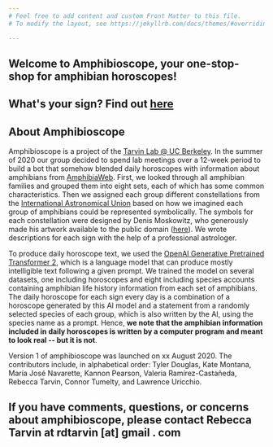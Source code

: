 ```yaml
---
# Feel free to add content and custom Front Matter to this file.
# To modify the layout, see https://jekyllrb.com/docs/themes/#overriding-theme-defaults

---
```



## Welcome to Amphibioscope, your one-stop-shop for amphibian horoscopes!

## What's your sign? Find out [here](https://tarvinlab.github.io/amphibioscope/find-your-sign) 


## About Amphibioscope  

Amphibioscope is a project of the [Tarvin Lab @ UC Berkeley](www.tarvinlab.org). In the summer of 2020 our group decided to spend lab meetings over a 12-week period to build a bot that somehow blended daily horoscopes with information about amphibians from [AmphibiaWeb](www.amphibiaweb.org). First, we looked through all amphibian families and grouped them into eight sets, each of which has some common characteristics. Then we assigned each group different constellations from the [International Astronomical Union](https://www.iau.org/public/themes/constellations/) based on how we imagined each group of amphibians could be represented symbolically. The symbols for each constellation were designed by Denis Moskowitz, who generously made his artwork available to the public domain ([here](https://www.suberic.net/~dmm/astro/constellations.html)). We wrote descriptions for each sign with the help of a professional astrologer. 

To produce daily horoscope text, we used the [OpenAI Generative Pretrained Transformer 2](https://openai.com/blog/better-language-models/), which is a language model that can produce mostly intelligible text following a given prompt. We trained the model on several datasets, one including horoscopes and eight including species accounts containing amphibian life history information from each set of amphibians. The daily horoscope for each sign every day is a combination of a horoscope generated by this AI model and a statement from a randomly selected species of each group, which is also written by the AI, using the species name as a prompt. Hence, **we note that the amphibian information included in daily horoscopes is written by a computer program and meant to look real -- but it is not**. 

Version 1 of amphibioscope was launched on xx August 2020. The contributors include, in alphabetical order: Tyler Douglas, Kate Montana, María José Navarette, Kannon Pearson, Valeria Ramírez-Castañeda, Rebecca Tarvin, Connor Tumelty, and Lawrence Uricchio.

## If you have comments, questions, or concerns about amphibioscope, please contact Rebecca Tarvin at rdtarvin [at] gmail . com
